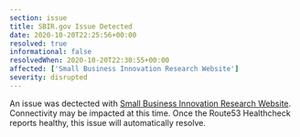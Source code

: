 ```yaml
---
section: issue
title: SBIR.gov Issue Detected
date: 2020-10-20T22:25:56+00:00
resolved: true
informational: false
resolvedWhen: 2020-10-20T22:30:55+00:00
affected: ['Small Business Innovation Research Website']
severity: disrupted
---
```

An issue was dectected with [Small Business Innovation Research Website](https://www.sbir.gov).  Connectivity may be impacted at this time.  Once the Route53 Healthcheck reports healthy, this issue will automatically resolve.
